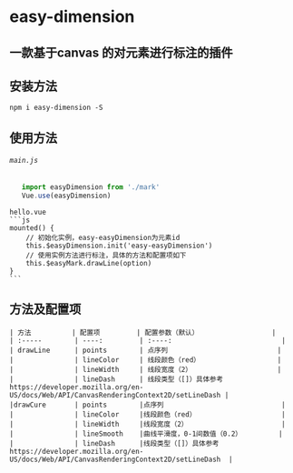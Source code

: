 # easy-dimension
## 一款基于canvas 的对元素进行标注的插件

## 安装方法

    npm i easy-dimension -S

## 使用方法

###### `main.js`

```javascript
   import easyDimension from './mark'
   Vue.use(easyDimension)
```

    hello.vue
    ```js
    mounted() {
        // 初始化实例，easy-easyDimension为元素id
        this.$easyDimension.init('easy-easyDimension')
        // 使用实例方法进行标注，具体的方法和配置项如下
        this.$easyMark.drawLine(option)
    }
    ```

## 方法及配置项
    | 方法          | 配置项         | 配置参数（默认）                  |
    | :-----        | ----:         | :----:                           |
    | drawLine      | points        | 点序列                           |
    |               | lineColor     | 线段颜色（red）                   |
    |               | lineWidth     | 线段宽度（2）                     |
    |               | lineDash      | 线段类型（[]）具体参考https://developer.mozilla.org/en-US/docs/Web/API/CanvasRenderingContext2D/setLineDash |
    |drawCure       | points        |点序列                             |
    |               | lineColor     |线段颜色（red）                     |
    |               | lineWidth     |线段宽度（2）                       |
    |               | lineSmooth    |曲线平滑度，0-1间数值（0.2）         |
    |               | lineDash      |线段类型（[]）具体参考https://developer.mozilla.org/en-US/docs/Web/API/CanvasRenderingContext2D/setLineDash  |

